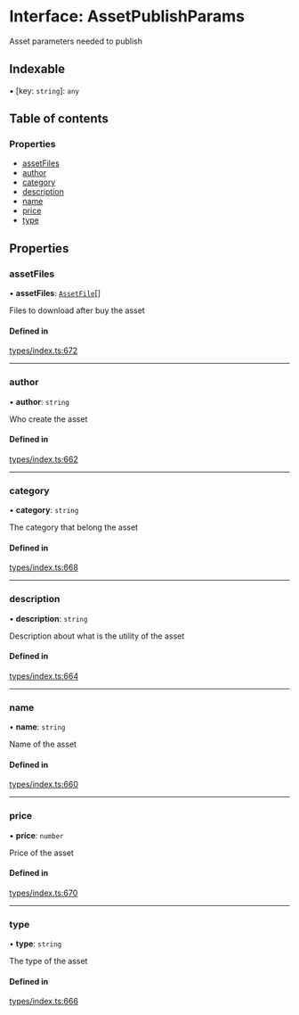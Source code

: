 # Interface: AssetPublishParams

Asset parameters needed to publish

## Indexable

▪ [key: `string`]: `any`

## Table of contents

### Properties

- [assetFiles](AssetPublishParams.md#assetfiles)
- [author](AssetPublishParams.md#author)
- [category](AssetPublishParams.md#category)
- [description](AssetPublishParams.md#description)
- [name](AssetPublishParams.md#name)
- [price](AssetPublishParams.md#price)
- [type](AssetPublishParams.md#type)

## Properties

### assetFiles

• **assetFiles**: [`AssetFile`](AssetFile.md)[]

Files to download after buy the asset

#### Defined in

[types/index.ts:672](https://github.com/nevermined-io/components-catalog/blob/26f2225/lib/src/types/index.ts#L672)

___

### author

• **author**: `string`

Who create the asset

#### Defined in

[types/index.ts:662](https://github.com/nevermined-io/components-catalog/blob/26f2225/lib/src/types/index.ts#L662)

___

### category

• **category**: `string`

The category that belong the asset

#### Defined in

[types/index.ts:668](https://github.com/nevermined-io/components-catalog/blob/26f2225/lib/src/types/index.ts#L668)

___

### description

• **description**: `string`

Description about what is the utility of the asset

#### Defined in

[types/index.ts:664](https://github.com/nevermined-io/components-catalog/blob/26f2225/lib/src/types/index.ts#L664)

___

### name

• **name**: `string`

Name of the asset

#### Defined in

[types/index.ts:660](https://github.com/nevermined-io/components-catalog/blob/26f2225/lib/src/types/index.ts#L660)

___

### price

• **price**: `number`

Price of the asset

#### Defined in

[types/index.ts:670](https://github.com/nevermined-io/components-catalog/blob/26f2225/lib/src/types/index.ts#L670)

___

### type

• **type**: `string`

The type of the asset

#### Defined in

[types/index.ts:666](https://github.com/nevermined-io/components-catalog/blob/26f2225/lib/src/types/index.ts#L666)
